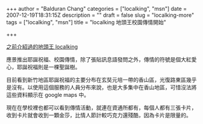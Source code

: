 +++
author = "Balduran Chang"
categories = ["localking", "msn"]
date = 2007-12-19T18:31:15Z
description = ""
draft = false
slug = "localking-more"
tags = ["localking", "msn"]
title = "localking 地頭王校園傳情開始"

+++


[之前介紹過的地頭王 localking ](http://www.cs.nctu.edu.tw/~changcc/wordpress/2007/11/09/localking/)

應景推出耶誕祝福、校園傳情，除了張貼訊息語發問之外，傳情的符號是個大紅愛心，耶誕祝福則是一棵聖誕樹。

目前看到新竹地區耶誕祝福的主要分布在玄奘元培一帶的香山區，光復路東區幾乎是沒有。以使用這個服務的人員分布來說，也是大多集中在香山地區，可惜沒法將這些資料顯示在 google maps 中。

現在在學校裡也都可以看到傳情活動，就連在資通所都有，每個人都有三張卡片，收到卡片就會收到一顆金莎，比情人節計較巧克力還殘酷，因為卡片是限量的。

